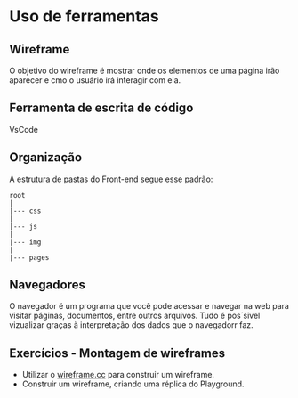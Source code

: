 <h1>Uso de ferramentas</h1>

<h2>Wireframe</h2>
<p>
O objetivo do wireframe é mostrar onde os elementos de uma página irão aparecer e cmo o usuário irá interagir com ela.
</p>


<h2>Ferramenta de escrita de código</h2>
<p>
VsCode
</p>


<h2>Organização</h2>
<p>A estrutura de pastas do Front-end segue esse padrão:</p>

~~~
root
|
|--- css
|
|--- js
|
|--- img
|
|--- pages
~~~


<h2>Navegadores</h2>
<p> O navegador é um programa que você pode acessar e navegar na web para visitar páginas, documentos, entre outros arquivos. Tudo é pos´sivel vizualizar graças à interpretação dos dados que o navegadorr faz.


<h2>Exercícios - Montagem de wireframes</h2>

- Utilizar o [wireframe.cc](https://wireframe.cc/) para construir um wireframe.
- Construir um wireframe, criando uma réplica do Playground.
